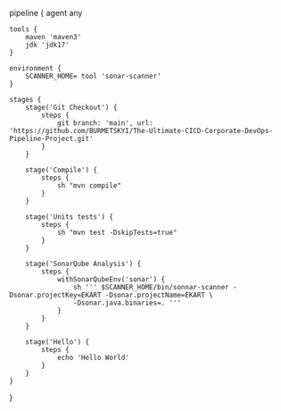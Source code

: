 pipeline {
    agent any
    
    tools {
        maven 'maven3'
        jdk 'jdk17'
    }
    
    environment {
        SCANNER_HOME= tool 'sonar-scanner'
    }

    stages {
        stage('Git Checkout') {
            steps {
                git branch: 'main', url: 'https://github.com/BURMETSKYI/The-Ultimate-CICD-Corporate-DevOps-Pipeline-Project.git'
            }
        }
        
        stage('Compile') {
            steps {
                sh "mvn compile"
            }
        }
        
        stage('Units tests') {
            steps {
                sh "mvn test -DskipTests=true"
            }
        }
        
        stage('SonarQube Analysis') {
            steps {
                withSonarQubeEnv('sonar') {
                    sh ''' $SCANNER_HOME/bin/sonnar-scanner -Dsonar.projectKey=EKART -Dsonar.projectName=EKART \
                    -Dsonar.java.binaries=. '''
                }
            }
        }
        
        stage('Hello') {
            steps {
                echo 'Hello World'
            }
        }
    }
}
